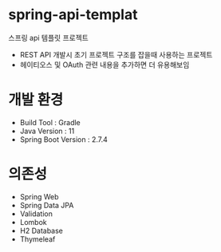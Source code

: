 # spring-api-templat
스프링 api 템플릿 프로젝트
* REST API 개발시 초기 프로젝트 구조를 잡을때 사용하는 프로젝트
* 헤이티오스 및 OAuth 관련 내용을 추가하면 더 유용해보임

# 개발 환경
* Build Tool : Gradle
* Java Version : 11
* Spring Boot Version : 2.7.4

# 의존성
* Spring Web
* Spring Data JPA
* Validation
* Lombok
* H2 Database
* Thymeleaf
